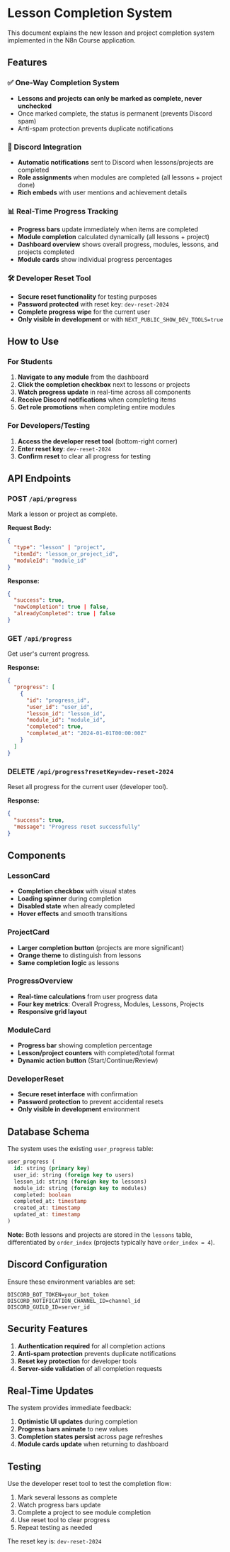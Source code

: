 # Lesson Completion System

This document explains the new lesson and project completion system implemented in the N8n Course application.

## Features

### ✅ One-Way Completion System
- **Lessons and projects can only be marked as complete, never unchecked**
- Once marked complete, the status is permanent (prevents Discord spam)
- Anti-spam protection prevents duplicate notifications

### 🔔 Discord Integration
- **Automatic notifications** sent to Discord when lessons/projects are completed
- **Role assignments** when modules are completed (all lessons + project done)
- **Rich embeds** with user mentions and achievement details

### 📊 Real-Time Progress Tracking
- **Progress bars** update immediately when items are completed
- **Module completion** calculated dynamically (all lessons + project)
- **Dashboard overview** shows overall progress, modules, lessons, and projects completed
- **Module cards** show individual progress percentages

### 🛠️ Developer Reset Tool
- **Secure reset functionality** for testing purposes
- **Password protected** with reset key: `dev-reset-2024`
- **Complete progress wipe** for the current user
- **Only visible in development** or with `NEXT_PUBLIC_SHOW_DEV_TOOLS=true`

## How to Use

### For Students

1. **Navigate to any module** from the dashboard
2. **Click the completion checkbox** next to lessons or projects
3. **Watch progress update** in real-time across all components
4. **Receive Discord notifications** when completing items
5. **Get role promotions** when completing entire modules

### For Developers/Testing

1. **Access the developer reset tool** (bottom-right corner)
2. **Enter reset key**: `dev-reset-2024`
3. **Confirm reset** to clear all progress for testing

## API Endpoints

### POST `/api/progress`
Mark a lesson or project as complete.

**Request Body:**
```json
{
  "type": "lesson" | "project",
  "itemId": "lesson_or_project_id",
  "moduleId": "module_id"
}
```

**Response:**
```json
{
  "success": true,
  "newCompletion": true | false,
  "alreadyCompleted": true | false
}
```

### GET `/api/progress`
Get user's current progress.

**Response:**
```json
{
  "progress": [
    {
      "id": "progress_id",
      "user_id": "user_id",
      "lesson_id": "lesson_id",
      "module_id": "module_id",
      "completed": true,
      "completed_at": "2024-01-01T00:00:00Z"
    }
  ]
}
```

### DELETE `/api/progress?resetKey=dev-reset-2024`
Reset all progress for the current user (developer tool).

**Response:**
```json
{
  "success": true,
  "message": "Progress reset successfully"
}
```

## Components

### LessonCard
- **Completion checkbox** with visual states
- **Loading spinner** during completion
- **Disabled state** when already completed
- **Hover effects** and smooth transitions

### ProjectCard
- **Larger completion button** (projects are more significant)
- **Orange theme** to distinguish from lessons
- **Same completion logic** as lessons

### ProgressOverview
- **Real-time calculations** from user progress data
- **Four key metrics**: Overall Progress, Modules, Lessons, Projects
- **Responsive grid layout**

### ModuleCard
- **Progress bar** showing completion percentage
- **Lesson/project counters** with completed/total format
- **Dynamic action button** (Start/Continue/Review)

### DeveloperReset
- **Secure reset interface** with confirmation
- **Password protection** to prevent accidental resets
- **Only visible in development** environment

## Database Schema

The system uses the existing `user_progress` table:

```sql
user_progress (
  id: string (primary key)
  user_id: string (foreign key to users)
  lesson_id: string (foreign key to lessons)
  module_id: string (foreign key to modules)
  completed: boolean
  completed_at: timestamp
  created_at: timestamp
  updated_at: timestamp
)
```

**Note:** Both lessons and projects are stored in the `lessons` table, differentiated by `order_index` (projects typically have `order_index = 4`).

## Discord Configuration

Ensure these environment variables are set:

```env
DISCORD_BOT_TOKEN=your_bot_token
DISCORD_NOTIFICATION_CHANNEL_ID=channel_id
DISCORD_GUILD_ID=server_id
```

## Security Features

1. **Authentication required** for all completion actions
2. **Anti-spam protection** prevents duplicate notifications
3. **Reset key protection** for developer tools
4. **Server-side validation** of all completion requests

## Real-Time Updates

The system provides immediate feedback:

1. **Optimistic UI updates** during completion
2. **Progress bars animate** to new values
3. **Completion states persist** across page refreshes
4. **Module cards update** when returning to dashboard

## Testing

Use the developer reset tool to test the completion flow:

1. Mark several lessons as complete
2. Watch progress bars update
3. Complete a project to see module completion
4. Use reset tool to clear progress
5. Repeat testing as needed

The reset key is: `dev-reset-2024`
